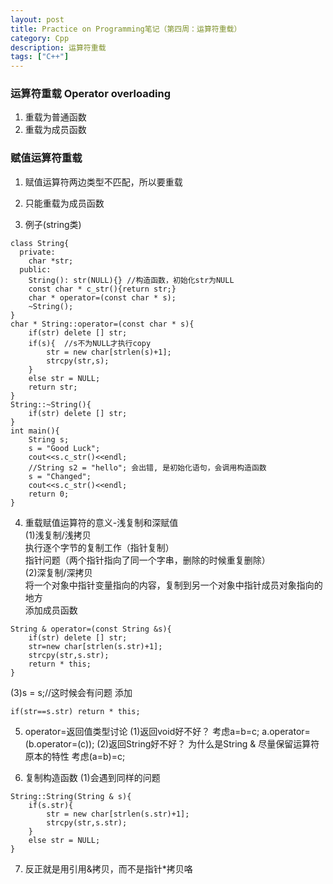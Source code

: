 ```yaml
---
layout: post
title: Practice on Programming笔记（第四周：运算符重载）
category: Cpp
description: 运算符重载
tags: ["C++"]
---
```


### 运算符重载 Operator overloading
1. 重载为普通函数
2. 重载为成员函数

### 赋值运算符重载
1. 赋值运算符两边类型不匹配，所以要重载
2. 只能重载为成员函数

3. 例子(string类)

```
class String{  
  private:  
    char *str;  
  public:  
    String(): str(NULL){} //构造函数，初始化str为NULL  
    const char * c_str(){return str;}  
    char * operator=(const char * s);  
    ~String();  
}  
char * String::operator=(const char * s){  
    if(str) delete [] str;  
    if(s){  //s不为NULL才执行copy  
        str = new char[strlen(s)+1];  
        strcpy(str,s);  
    }  
    else str = NULL;  
    return str;  
}  
String::~String(){  
    if(str) delete [] str;  
}  
int main(){  
    String s;  
    s = "Good Luck";  
    cout<<s.c_str()<<endl;  
    //String s2 = "hello"; 会出错, 是初始化语句，会调用构造函数  
    s = "Changed";  
    cout<<s.c_str()<<endl;  
    return 0;  
}  
```

4. 重载赋值运算符的意义-浅复制和深赋值  
(1)浅复制/浅拷贝  
执行逐个字节的复制工作（指针复制）  
指针问题（两个指针指向了同一个字串，删除的时候重复删除）  
(2)深复制/深拷贝  
将一个对象中指针变量指向的内容，复制到另一个对象中指针成员对象指向的地方  
添加成员函数  

```
String & operator=(const String &s){  
    if(str) delete [] str;  
    str=new char[strlen(s.str)+1];  
    strcpy(str,s.str);  
    return * this;  
}  
```

(3)s = s;//这时候会有问题
添加

```
if(str==s.str) return * this;
```

5. operator=返回值类型讨论
(1)返回void好不好？
考虑a=b=c;
a.operator=(b.operator=(c));
(2)返回String好不好？
为什么是String &
尽量保留运算符原本的特性
考虑(a=b)=c;

6. 复制构造函数
(1)会遇到同样的问题

```
String::String(String & s){
    if(s.str){    
        str = new char[strlen(s.str)+1];    
        strcpy(str,s.str);    
    }    
    else str = NULL;    
}  
```

7. 反正就是用引用&拷贝，而不是指针*拷贝咯
